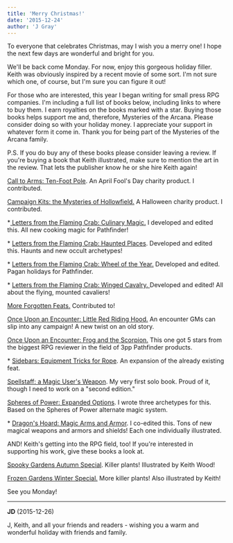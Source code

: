 ```yaml
---
title: 'Merry Christmas!'
date: '2015-12-24'
author: 'J Gray'
---
```


<p>To everyone that celebrates Christmas, may I wish you a merry one! I hope the next few days are wonderful and bright for you.</p><p>We'll be back come Monday. For now, enjoy this gorgeous holiday filler. Keith was obviously inspired by a recent movie of some sort. I'm not sure which one, of course, but I'm sure you can figure it out!</p><p>For those who are interested, this year I began writing for small press RPG companies. I'm including a full list of books below, including links to where to buy them. I earn royalties on the books marked with a star. Buying those books helps support me and, therefore, Mysteries of the Arcana. Please consider doing so with your holiday money. I appreciate your support in whatever form it come in. Thank you for being part of the Mysteries of the Arcana family.</p><p>P.S. If you do buy any of these books please consider leaving a review. If you're buying a book that Keith illustrated, make sure to mention the art in the review. That lets the publisher know he or she hire Keith again!</p><p><a href="http://drivethrurpg.com/product/146843/Call-to-Arms-TenFoot-Poles-April-Fools-Edition">Call to Arms: Ten-Foot Pole</a>. An April Fool's Day charity product. I contributed.</p><p><a href="http://drivethrurpg.com/product/164365/Campaign-KitsThe-Mysteries-of-Hollowfield" target="_blank">Campaign Kits: the Mysteries of Hollowfield.</a> A Halloween charity product. I contributed.</p><p>*<a href="http://drivethrurpg.com/product/162315/Letters-from-the-Flaming-Crab-Culinary-Magic" target="_blank"> Letters from the Flaming Crab: Culinary Magic.</a> I developed and edited this. All new cooking magic for Pathfinder!</p><p>* <a href="http://drivethrurpg.com/product/164324/Letters-from-the-Flaming-Crab-Haunted-Places" target="_blank">Letters from the Flaming Crab: Haunted Places</a>. Developed and edited this. Haunts and new occult archetypes!</p><p>* <a href="http://drivethrurpg.com/product/168395/Letters-from-the-Flaming-Crab-Wheel-of-the-Year" target="_blank">Letters from the Flaming Crab: Wheel of the Year.</a> Developed and edited. Pagan holidays for Pathfinder.</p><p>* <a href="http://drivethrurpg.com/product/150489/Letters-from-the-Flaming-Crab-Winged-Cavalry" target="_blank">Letters from the Flaming Crab: Winged Cavalry. </a>Developed and edited! All about the flying, mounted cavaliers!</p><p><a href="http://drivethrurpg.com/product/143921/More-Forgotten-Feats" target="_blank">More Forgotten Feats.</a> Contributed to! </p><p><a href="http://drivethrurpg.com/product/146095/Once-Upon-an-Encounter-Red-Riding-Hood" target="_blank">Once Upon an Encounter: Little Red Riding Hood.</a> An encounter GMs can slip into any campaign! A new twist on an old story.</p><p><a href="http://drivethrurpg.com/product/147658/Once-Upon-an-Encounter-The-Scorpion-and-the-Frog" target="_blank">Once Upon an Encounter: Frog and the Scorpion.</a> This one got 5 stars from the biggest RPG reviewer in the field of 3pp Pathfinder products.</p><p>* <a href="http://drivethrurpg.com/product/162986/Sidebar-10--Equipment-Tricks-for-Rope" target="_blank">Sidebars: Equipment Tricks for Rope</a>. An expansion of the already existing feat.</p><p><a href="http://drivethrurpg.com/product/145261/Spellstaff-The-Magic-Users-Weapon" target="_blank">Spellstaff: a Magic User's Weapon</a>. My very first solo book. Proud of it, though I need to work on a "second edition."</p><p><a href="http://drivethrurpg.com/product/151284/Spheres-of-Power-Expanded-Options" target="_blank">Spheres of Power: Expanded Options</a>. I wrote three archetypes for this. Based on the Spheres of Power alternate magic system.<a href="http://drivethrurpg.com/product/161132/The-Dragons-Hoard-Magic-Arms--Armor" target="_blank"></a></p><p>* <a href="http://drivethrurpg.com/product/161132/The-Dragons-Hoard-Magic-Arms--Armor" target="_blank">Dragon's Hoard: Magic Arms and Armor</a>. I co-edited this. Tons of new magical weapons and armors and shields! Each one individually illustrated.</p><p>AND! Keith's getting into the RPG field, too! If you're interested in supporting his work, give these books a look at.</p><p><a href="http://drivethrurpg.com/product/166020/Spooky-Gardens-Autumn-Special" target="_blank">Spooky Gardens Autumn Special</a>. Killer plants! Illustrated by Keith Wood!</p><p><a href="http://drivethrurpg.com/product/168922/Frozen-Gardens-Winter-Special" target="_blank">Frozen Gardens Winter Special.</a> More killer plants! Also illustrated by Keith!</p><p>See you Monday!</p>

---
**JD** (2015-12-26)

J, Keith, and all your friends and readers - wishing you a warm and wonderful holiday with friends and family.<br><br><br>


